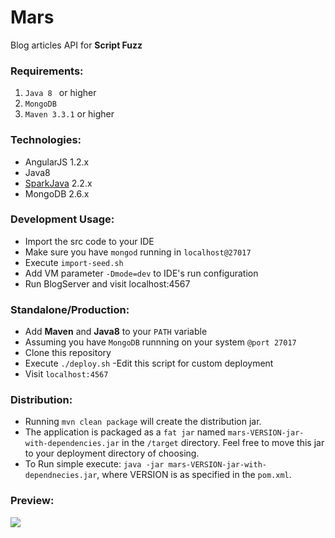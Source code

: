 # Mars
Blog articles API for **Script Fuzz**

### Requirements:
1. ```Java 8 ``` or higher
2. ```MongoDB```
3. ```Maven 3.3.1``` or higher

### Technologies:
* AngularJS 1.2.x
* Java8
* [SparkJava](http://sparkjava.com/) 2.2.x
* MongoDB 2.6.x

### Development Usage:
* Import the src code to your IDE
* Make sure you have ```mongod``` running in ```localhost@27017```
* Execute ```import-seed.sh```  
* Add VM parameter ```-Dmode=dev``` to IDE's run configuration
* Run BlogServer and visit localhost:4567 

### Standalone/Production:
* Add **Maven** and **Java8** to your ```PATH``` variable
* Assuming you have ```MongoDB``` runnning on your system ```@port 27017```
* Clone this repository
* Execute ```./deploy.sh``` -Edit this script for custom deployment
* Visit ```localhost:4567```

### Distribution:
* Running ```mvn clean package``` will create the distribution jar.
* The application is packaged as a ```fat jar``` named ```mars-VERSION-jar-with-dependencies.jar``` in the ```/target``` directory. Feel free to move this jar to your deployment directory of choosing.
* To Run simple execute: ```java -jar mars-VERSION-jar-with-dependnecies.jar```, where VERSION is as specified in the ```pom.xml```. 

### Preview:
![](http://i1370.photobucket.com/albums/ag268/josediaz301/mars_zpsaurru6cf.png)

